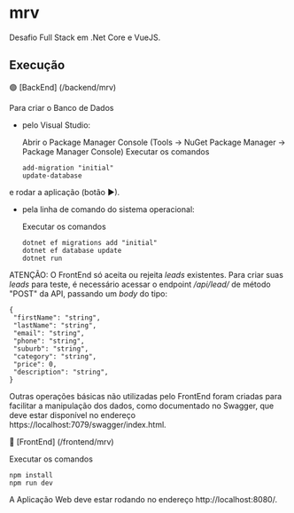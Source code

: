 # mrv

Desafio Full Stack em .Net Core e VueJS.

## Execução

🟣 [BackEnd] (/backend/mrv)

Para criar o Banco de Dados
- pelo Visual Studio:

  Abrir o Package Manager Console (Tools -> NuGet Package Manager -> Package Manager Console)
  Executar os comandos
  ```
  add-migration "initial"
  update-database
  ```
e rodar a aplicação (botão ▶).

- pela linha de comando do sistema operacional:

  Executar os comandos
  ```
  dotnet ef migrations add "initial"
  dotnet ef database update
  dotnet run
  ```
  
ATENÇÃO: O FrontEnd só aceita ou rejeita _leads_ existentes. Para criar suas _leads_ para teste, é necessário acessar o endpoint _/api/lead/_ de método "POST" da API, passando um _body_ do tipo:

   ```
  {
    "firstName": "string",
    "lastName": "string",
    "email": "string",
    "phone": "string",
    "suburb": "string",
    "category": "string",
    "price": 0,
    "description": "string",
  }
  ```
  
Outras operações básicas não utilizadas pelo FrontEnd foram criadas para facilitar a manipulação dos dados, como documentado no Swagger, que deve estar disponível no endereço https://localhost:7079/swagger/index.html.


🔵 [FrontEnd] (/frontend/mrv)
 
 Executar os comandos
   ```
  npm install
  npm run dev
  ```
A Aplicação Web deve estar rodando no endereço http://localhost:8080/.

